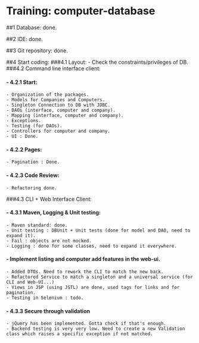 Training: computer-database
======================================


##1 Database: done.

##2 IDE: done.

##3 Git repository: done.

##4 Start coding:
###4.1 Layout:
	- Check the constraints/privileges of DB.
###4.2 Command line interface client:
####	- 4.2.1 Start:
	- Organization of the packages.
	- Models for Companies and Computers.
	- Singleton Connection to DB with JDBC.
	- DAOs (interface, computer and company).
	- Mapping (interface, computer and company).
	- Exceptions.
	- Testing (for DAOs).
	- Controllers for computer and company.
	- UI : Done.
####	- 4.2.2 Pages:
	- Pagination : Done.
####	- 4.2.3 Code Review:
	- Refactoring done.
###4.3 CLI + Web Interface Client:
####	- 4.3.1 Maven, Logging & Unit testing:
	- Maven standard: done.
	- Unit testing : DBUnit + Unit tests (done for model and DAO, need to expand it).
	- Fail : objects are not mocked.
	- Logging : done for some classes, need to expand it everywhere.
####	- Implement listing and computer add features in the web-ui.
	- Added DTOs. Need to rework the CLI to match the new back.
	- Refactored Service to match a singleton and a universal service (for CLI and Web-UI...)
	- Views in JSP (using JSTL) are done, used tags for links and for pagination.
	- Testing in Selenium : todo.
####	- 4.3.3 Secure through validation
	- jQuery has been implemented. Gotta check if that's enough.
	- Backend testing is very very low. Need to create a new Validation class which raises a specific exception if not matched.
	